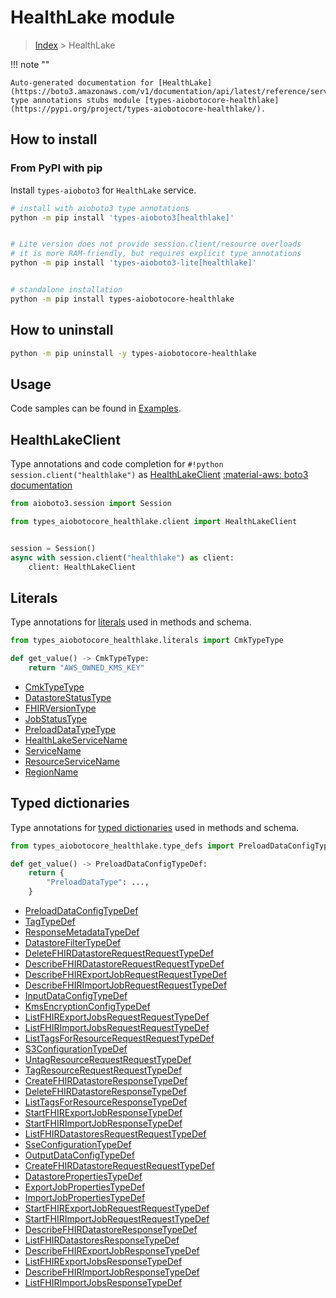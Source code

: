 # HealthLake module

> [Index](../README.md) > HealthLake


!!! note ""

    Auto-generated documentation for [HealthLake](https://boto3.amazonaws.com/v1/documentation/api/latest/reference/services/healthlake.html#HealthLake)
    type annotations stubs module [types-aiobotocore-healthlake](https://pypi.org/project/types-aiobotocore-healthlake/).

## How to install



### From PyPI with pip

Install `types-aioboto3` for `HealthLake` service.

```bash
# install with aioboto3 type annotations
python -m pip install 'types-aioboto3[healthlake]'


# Lite version does not provide session.client/resource overloads
# it is more RAM-friendly, but requires explicit type annotations
python -m pip install 'types-aioboto3-lite[healthlake]'


# standalone installation
python -m pip install types-aiobotocore-healthlake
```



## How to uninstall

```bash
python -m pip uninstall -y types-aiobotocore-healthlake
```

## Usage

Code samples can be found in [Examples](./usage.md).

## HealthLakeClient

Type annotations and code completion for  `#!python session.client("healthlake")` as [HealthLakeClient](./client.md)
[:material-aws: boto3 documentation](https://boto3.amazonaws.com/v1/documentation/api/latest/reference/services/healthlake.html#HealthLake.Client)

```python title="Usage example"
from aioboto3.session import Session

from types_aiobotocore_healthlake.client import HealthLakeClient


session = Session()
async with session.client("healthlake") as client:
    client: HealthLakeClient
```








## Literals

Type annotations for [literals](./literals.md) used in methods and schema.

```python title="Usage example"
from types_aiobotocore_healthlake.literals import CmkTypeType

def get_value() -> CmkTypeType:
    return "AWS_OWNED_KMS_KEY"
```

- [CmkTypeType](./literals.md#cmktypetype)
- [DatastoreStatusType](./literals.md#datastorestatustype)
- [FHIRVersionType](./literals.md#fhirversiontype)
- [JobStatusType](./literals.md#jobstatustype)
- [PreloadDataTypeType](./literals.md#preloaddatatypetype)
- [HealthLakeServiceName](./literals.md#healthlakeservicename)
- [ServiceName](./literals.md#servicename)
- [ResourceServiceName](./literals.md#resourceservicename)
- [RegionName](./literals.md#regionname)




## Typed dictionaries

Type annotations for [typed dictionaries](./type_defs.md) used in methods and schema.

```python title="Usage example"
from types_aiobotocore_healthlake.type_defs import PreloadDataConfigTypeDef

def get_value() -> PreloadDataConfigTypeDef:
    return {
        "PreloadDataType": ...,
    }
```

- [PreloadDataConfigTypeDef](./type_defs.md#preloaddataconfigtypedef)
- [TagTypeDef](./type_defs.md#tagtypedef)
- [ResponseMetadataTypeDef](./type_defs.md#responsemetadatatypedef)
- [DatastoreFilterTypeDef](./type_defs.md#datastorefiltertypedef)
- [DeleteFHIRDatastoreRequestRequestTypeDef](./type_defs.md#deletefhirdatastorerequestrequesttypedef)
- [DescribeFHIRDatastoreRequestRequestTypeDef](./type_defs.md#describefhirdatastorerequestrequesttypedef)
- [DescribeFHIRExportJobRequestRequestTypeDef](./type_defs.md#describefhirexportjobrequestrequesttypedef)
- [DescribeFHIRImportJobRequestRequestTypeDef](./type_defs.md#describefhirimportjobrequestrequesttypedef)
- [InputDataConfigTypeDef](./type_defs.md#inputdataconfigtypedef)
- [KmsEncryptionConfigTypeDef](./type_defs.md#kmsencryptionconfigtypedef)
- [ListFHIRExportJobsRequestRequestTypeDef](./type_defs.md#listfhirexportjobsrequestrequesttypedef)
- [ListFHIRImportJobsRequestRequestTypeDef](./type_defs.md#listfhirimportjobsrequestrequesttypedef)
- [ListTagsForResourceRequestRequestTypeDef](./type_defs.md#listtagsforresourcerequestrequesttypedef)
- [S3ConfigurationTypeDef](./type_defs.md#s3configurationtypedef)
- [UntagResourceRequestRequestTypeDef](./type_defs.md#untagresourcerequestrequesttypedef)
- [TagResourceRequestRequestTypeDef](./type_defs.md#tagresourcerequestrequesttypedef)
- [CreateFHIRDatastoreResponseTypeDef](./type_defs.md#createfhirdatastoreresponsetypedef)
- [DeleteFHIRDatastoreResponseTypeDef](./type_defs.md#deletefhirdatastoreresponsetypedef)
- [ListTagsForResourceResponseTypeDef](./type_defs.md#listtagsforresourceresponsetypedef)
- [StartFHIRExportJobResponseTypeDef](./type_defs.md#startfhirexportjobresponsetypedef)
- [StartFHIRImportJobResponseTypeDef](./type_defs.md#startfhirimportjobresponsetypedef)
- [ListFHIRDatastoresRequestRequestTypeDef](./type_defs.md#listfhirdatastoresrequestrequesttypedef)
- [SseConfigurationTypeDef](./type_defs.md#sseconfigurationtypedef)
- [OutputDataConfigTypeDef](./type_defs.md#outputdataconfigtypedef)
- [CreateFHIRDatastoreRequestRequestTypeDef](./type_defs.md#createfhirdatastorerequestrequesttypedef)
- [DatastorePropertiesTypeDef](./type_defs.md#datastorepropertiestypedef)
- [ExportJobPropertiesTypeDef](./type_defs.md#exportjobpropertiestypedef)
- [ImportJobPropertiesTypeDef](./type_defs.md#importjobpropertiestypedef)
- [StartFHIRExportJobRequestRequestTypeDef](./type_defs.md#startfhirexportjobrequestrequesttypedef)
- [StartFHIRImportJobRequestRequestTypeDef](./type_defs.md#startfhirimportjobrequestrequesttypedef)
- [DescribeFHIRDatastoreResponseTypeDef](./type_defs.md#describefhirdatastoreresponsetypedef)
- [ListFHIRDatastoresResponseTypeDef](./type_defs.md#listfhirdatastoresresponsetypedef)
- [DescribeFHIRExportJobResponseTypeDef](./type_defs.md#describefhirexportjobresponsetypedef)
- [ListFHIRExportJobsResponseTypeDef](./type_defs.md#listfhirexportjobsresponsetypedef)
- [DescribeFHIRImportJobResponseTypeDef](./type_defs.md#describefhirimportjobresponsetypedef)
- [ListFHIRImportJobsResponseTypeDef](./type_defs.md#listfhirimportjobsresponsetypedef)

